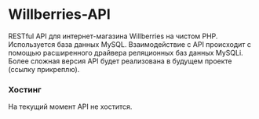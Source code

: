 # Willberries-API
RESTful API для интернет-магазина Willberries на чистом PHP. Используется база данных MySQL. Взаимодействие с API происходит с помощью расширенного драйвера реляционных баз данных MySQLi. Более сложная версия API будет реализована в будущем проекте (ссылку прикреплю).

### Хостинг

На текущий момент API не хостится.
